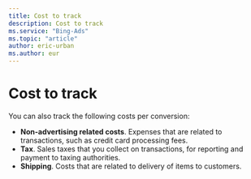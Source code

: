 ```yaml
---
title: Cost to track
description: Cost to track
ms.service: "Bing-Ads"
ms.topic: "article"
author: eric-urban
ms.author: eur
---
```


# Cost to track

You can also track the following costs per conversion:

- **Non-advertising related costs**. Expenses that are related to transactions, such as credit card processing fees.
- **Tax**. Sales taxes that you collect on transactions, for reporting and payment to taxing authorities.
- **Shipping**. Costs that are related to delivery of items to customers.


